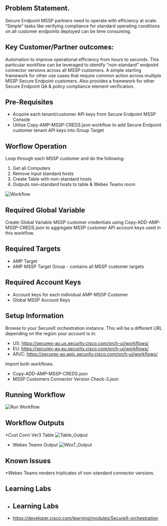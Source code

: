 ## Problem Statement.
Secure Endpoint MSSP partners need to operate with efficiency at scale.  “Simple” tasks like verifying compliance for standard operating conditions on all customer endpoints deployed can be time consuming.

## Key Customer/Partner outcomes:
Automation to improve operational efficiency from hours to seconds.  This particular workflow can be leveraged to identify “non-standard” endpoint connector versions across all MSSP customers.  A simple starting framework for other use cases that require common action across multiple MSSP Secure Endpoint customers.  Also provides a framework for other Secure Endpoint QA & policy compliance element verification.

## Pre-Requisites
* Acquire each tenant/customer API keys from Secure Endpoint MSSP Console
* Utilize Copy-AMP-MSSP-CREDS.json workflow to add Secure Endpoint customer tenant API keys into Group Target

## Worflow Operation
Loop through each MSSP customer and do the following:
1. Get all Computers
1. Remove input standard hosts
1. Create Table with non-standard hosts
1. Outputs non-standard hosts to table & Webex Teams room

![Workflow](SXO_ConVerCheck_wf.png)


## Required Global Variable
Create Global Variable MSSP customer credentials using Copy-ADD-AMP-MSSP-CREDS.json to aggregate MSSP customer API account keys used in this workflow.

## Required Targets
* AMP Target
* AMP MSSP Target Group - contains all MSSP customer targets

## Required Account Keys
* Account keys for each individual AMP-MSSP Customer
* Global MSSP Account Keys

## Setup Information
Browse to your SecureX orchestration instance. This will be a different URL depending on the region your account is in:

* US: https://securex-ao.us.security.cisco.com/orch-ui/workflows/
* EU: https://securex-ao.eu.security.cisco.com/orch-ui/workflows/
* APJC: https://securex-ao.apjc.security.cisco.com/orch-ui/workflows/

Import both workflows.
* Copy-ADD-AMP-MSSP-CREDS.json
* MSSP Customers Connector Version Check-3.json

## Running Workflow
![Run Workflow](Run_Wf_Input.png)

## Workflow Outputs
*Cust Conn Ver3 Table
![Table_Output](SX0_Output_Table.png)
* Webex Teams Output
![WbxT_Output](WbxT_Output.png)

## Known Issues
*Webex Teams renders triplicates of non-standard connector versions.

## Learning Labs
* ## Learning Labs
* https://developer.cisco.com/learning/modules/SecureX-orchestration

